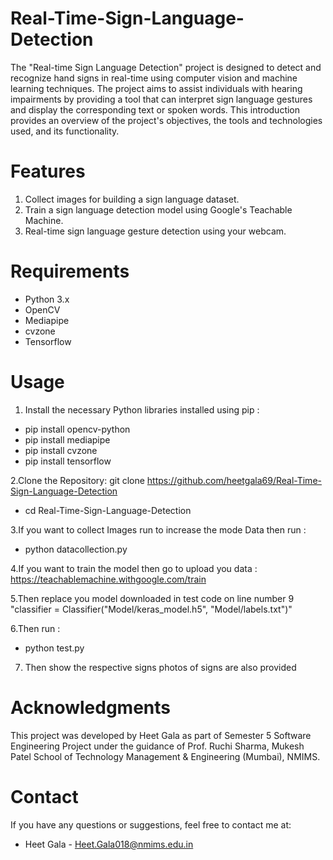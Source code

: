 # Real-Time-Sign-Language-Detection
The "Real-time Sign Language Detection" project is designed to detect and recognize hand signs in real-time using computer vision and machine learning techniques. The project aims to assist individuals with hearing impairments by providing a tool that can interpret sign language gestures and display the corresponding text or spoken words. This introduction provides an overview of the project's objectives, the tools and technologies used, and its functionality.

# Features
1. Collect images for building a sign language dataset.
2. Train a sign language detection model using Google's Teachable Machine.
3. Real-time sign language gesture detection using your webcam.

# Requirements
- Python 3.x
- OpenCV
- Mediapipe
- cvzone
- Tensorflow

# Usage 
 1. Install the necessary Python libraries installed using pip :
   - pip install opencv-python
   - pip install mediapipe
   - pip install cvzone
   - pip install tensorflow
   
 2.Clone the Repository:
  git clone https://github.com/heetgala69/Real-Time-Sign-Language-Detection 
  - cd Real-Time-Sign-Language-Detection

 3.If you want to collect Images run to increase the mode Data then run :
  - python datacollection.py 

 4.If you want to train the model then go to upload you data :
  https://teachablemachine.withgoogle.com/train

 5.Then replace you model downloaded in test code on line number 9 "classifier = Classifier("Model/keras_model.h5", "Model/labels.txt")" 

 6.Then run : 
  - python test.py

 7. Then show the respective signs photos of signs are also provided

# Acknowledgments
This project was developed by Heet Gala as part of Semester 5 Software Engineering Project under the guidance of Prof. Ruchi Sharma, Mukesh Patel School of Technology Management & Engineering (Mumbai), NMIMS.

# Contact
If you have any questions or suggestions, feel free to contact me at:
* Heet Gala - Heet.Gala018@nmims.edu.in
